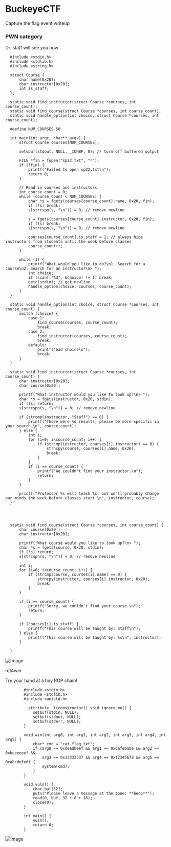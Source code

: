 # BuckeyeCTF
Capture the flag event writeup

### PWN category


Dr. staff will see you now

      #include <stdio.h>
      #include <stdlib.h>
      #include <string.h>

      struct Course {
          char name[0x20];
          char instructor[0x20];
          int is_staff;
      };

      static void find_instructor(struct Course *courses, int course_count);
      static void find_course(struct Course *courses, int course_count);
      static void handle_option(int choice, struct Course *courses, int course_count);

      #define NUM_COURSES 50

      int main(int argc, char** argv) {
          struct Course courses[NUM_COURSES];

          setvbuf(stdout, NULL, _IONBF, 0); // turn off buffered output

          FILE *fin = fopen("sp22.txt", "r");
          if (!fin) {
              printf("Failed to open sp22.txt\n");
              return 0;
          }

          // Read in courses and instructors
          int course_count = 0;
          while (course_count < NUM_COURSES) {
              char *s = fgets(courses[course_count].name, 0x20, fin);
              if (!s) break;
              s[strcspn(s, "\n")] = 0; // remove newline

              s = fgets(courses[course_count].instructor, 0x20, fin);
              if (!s) break;
              s[strcspn(s, "\n")] = 0; // remove newline

              courses[course_count].is_staff = 1; // always hide instructors from students until the week before classes
              course_count++;
          }

          while (1) {
              printf("What would you like to do?\n1. Search for a course\n2. Search for an instructor\n> ");
              int choice;
              if (scanf("%d", &choice) != 1) break;
              getc(stdin); // get newline
              handle_option(choice, courses, course_count);
          }
      }

      static void handle_option(int choice, struct Course *courses, int course_count) {
          switch (choice) {
              case 1:
                  find_course(courses, course_count);
                  break;
              case 2:
                  find_instructor(courses, course_count);
                  break;
              default:
                  printf("bad choice\n");
                  break;
          }
      }

      static void find_instructor(struct Course *courses, int course_count) {
          char instructor[0x20];
          char course[0x20];

          printf("What instructor would you like to look up?\n> ");
          char *s = fgets(instructor, 0x20, stdin);
          if (!s) return;
          s[strcspn(s, "\n")] = 0; // remove newline

          if (strcmp(instructor, "Staff") == 0) {
              printf("There were %d results, please be more specific in your search.\n", course_count);
          } else {
              int i;
              for (i=0; i<course_count; i++) {
                  if (strcmp(instructor, courses[i].instructor) == 0) {
                      strncpy(course, courses[i].name, 0x20);
                      break;
                  }
              }
              if (i == course_count) {
                  printf("We couldn't find your instructor.\n");
                  return;
              }
          }

          printf("Professor %s will teach %s, but we'll probably change our minds the week before classes start.\n", instructor, course);
      }




      static void find_course(struct Course *courses, int course_count) {
          char course[0x20];
          char instructor[0x20];

          printf("What course would you like to look up?\n> ");
          char *s = fgets(course, 0x20, stdin);
          if (!s) return;
          s[strcspn(s, "\n")] = 0; // remove newline

          int i;
          for (i=0; i<course_count; i++) {
              if (strcmp(course, courses[i].name) == 0) {
                  strncpy(instructor, courses[i].instructor, 0x20);
                  break;
              }
          }

          if (i == course_count) {
              printf("Sorry, we couldn't find your course.\n");
              return;
          }

          if (courses[i].is_staff) {
              printf("This course will be taught by: Staff\n");
          } else {
              printf("This course will be taught by: %s\n", instructor);
          }

      }


![image](https://user-images.githubusercontent.com/71208443/138666817-ddf87c7c-ad85-4f48-9566-4a48087021e7.png)



ret4win

Try your hand at a tiny ROP chain!

            #include <stdio.h>
            #include <stdlib.h>
            #include <unistd.h>

            __attribute__((constructor)) void ignore_me() {
                setbuf(stdin, NULL);
                setbuf(stdout, NULL);
                setbuf(stderr, NULL);
            }

            void win(int arg0, int arg1, int arg2, int arg3, int arg4, int arg5) {
                char* cmd = "cat flag.txt";
                if (arg0 == 0xdeadbeef && arg1 == 0xcafebabe && arg2 == 0xbeeeeeef &&
                    arg3 == 0x13333337 && arg4 == 0x12345678 && arg5 == 0xabcdefed) {
                    system(cmd);
                }
            }

            void vuln() {
                char buf[32];
                puts("Please leave a message at the tone: **beep**");
                read(0, buf, 32 + 8 + 16);
                close(0);
            }

            int main() {
                vuln();
                return 0;
            }
            
            
![image](https://user-images.githubusercontent.com/71208443/138667877-55801571-9513-4f97-8596-b602b617fa78.png)
